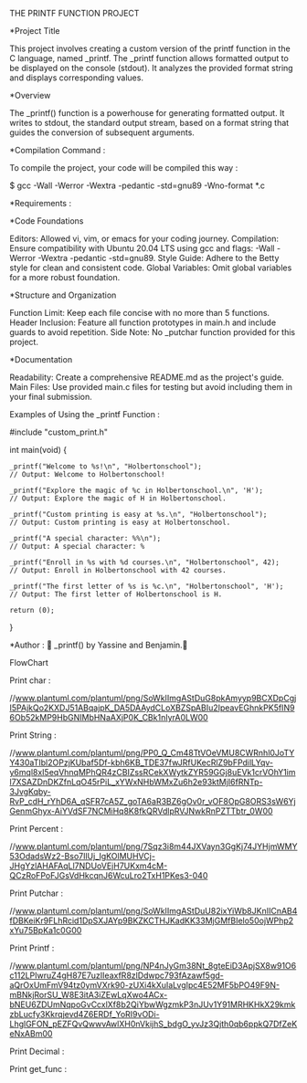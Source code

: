 THE PRINTF FUNCTION PROJECT




*Project Title

This project involves creating a custom version of the printf function in the C language, named _printf. The _printf function allows formatted output to be displayed on the console (stdout). It analyzes the provided format string and displays corresponding values.

*Overview

The _printf() function is a powerhouse for generating formatted output. It writes to stdout, the standard output stream, based on a format string that guides the conversion of subsequent arguments.

*Compilation Command : 

To compile the project, your code will be compiled this way :

$ gcc -Wall -Werror -Wextra -pedantic -std=gnu89 -Wno-format *.c




*Requirements : 

*Code Foundations

Editors: Allowed vi, vim, or emacs for your coding journey.
Compilation: Ensure compatibility with Ubuntu 20.04 LTS using gcc and flags: -Wall -Werror -Wextra -pedantic -std=gnu89.
Style Guide: Adhere to the Betty style for clean and consistent code.
Global Variables: Omit global variables for a more robust foundation.

*Structure and Organization

Function Limit: Keep each file concise with no more than 5 functions.
Header Inclusion: Feature all function prototypes in main.h and include guards to avoid repetition.
Side Note: No _putchar function provided for this project.

*Documentation

Readability: Create a comprehensive README.md as the project's guide.
Main Files: Use provided main.c files for testing but avoid including them in your final submission.






Examples of Using the _printf Function :

#include "custom_print.h"

int main(void) {

    _printf("Welcome to %s!\n", "Holbertonschool");
    // Output: Welcome to Holbertonschool!

    _printf("Explore the magic of %c in Holbertonschool.\n", 'H');
    // Output: Explore the magic of H in Holbertonschool.

    _printf("Custom printing is easy at %s.\n", "Holbertonschool");
    // Output: Custom printing is easy at Holbertonschool.

    _printf("A special character: %%\n");
    // Output: A special character: %

    _printf("Enroll in %s with %d courses.\n", "Holbertonschool", 42);
    // Output: Enroll in Holbertonschool with 42 courses.

    _printf("The first letter of %s is %c.\n", "Holbertonschool", 'H');
    // Output: The first letter of Holbertonschool is H.

    return (0);
}


*Author : 
🌟 _printf() by Yassine and Benjamin.🌟

FlowChart 

Print char : 

//www.plantuml.com/plantuml/png/SoWkIImgAStDuG8pkAmyyp9BCXDpCgjI5PAjkQo2KXDJ51ABqajpK_DA5DAAydCLoXBZSpABIu2IpeavEGhnkPK5fIN96Ob52kMP9HbGNIMbHNaAXjP0K_CBk1nIyrA0LW00








Print String  : 

//www.plantuml.com/plantuml/png/PP0_Q_Cm48TtVOeVMU8CWRnhl0JoTYY430aTIbl2OPzjKUbaf5Df-kbh6KB_TDE37fwJRfUKecRlZ9bFPdilLYqv-y6mql8xI5eqVhnqMPhQR4zCBIZssRCekXWytkZYR59GGj8uEVk1crVOhY1iml7XSAZDnDKZfnLqO45rPiL_xYWxNHbWMxZu6h2e93ktMjI6fRNTp-3JvgKqby-RvP_cdH_rYhD6A_qSFR7cA5Z_goTA6aR3BZ6gOv0r_vOF8OpG8ORS3sW6YjGenmGhyx-AiYVdSF7NCMiHq8K8fkQRVdlpRVJNwkRnPZTTbtr_0W00





Print Percent : 

//www.plantuml.com/plantuml/png/7Sqz3i8m44JXVayn3GgKj74JYHjmWMY53OdadsWz2-Bso7IlUj_IgKOlMUHVCj-JHgYzlAHAFAqLl7NDUoVEjH7UKxm4cM-QCzRoFPoFJGsVdHkcqnJ6WcuLro2TxH1PKes3-040




Print Putchar : 


//www.plantuml.com/plantuml/png/SoWkIImgAStDuU82ixYiWb8JKnIICnAB4fDBKeiKr9FLhRcid1DpSXJAYp9BKZKCTHJKadKK33MjGMfBIelo50ojWPhp2xYu75BpKa1c0G00





Print Printf : 



//www.plantuml.com/plantuml/png/NP4nJyGm38Nt_8gteEiD3ApjSX8w91O6c112LPIwruZ4gH87E7uzIIeaxfR8zlDdwpc793fAzawf5gd-aQrOxUmFmV94tz0ymVXrk90-zUXi4kXuIaLvgIpc4E52MF5bPO49F9N-mBNkjRorSU_W8E3itA3iZEwLqXwo4ACx-bNEU6ZDUmNqpoGvCcxlXf8b2QiYbwWgzmkP3nJUv1Y91MRHKHkX29kmkzbLucfy3Kkrqjevd4Z6ERDf_YoRI9vODi-LhglGFON_pEZFQvQwwvAwlXH0nVkijhS_bdgO_yvJz3Qjth0qb6ppkQ7DfZeKeNxABm00






Print Decimal : 








Print get_func : 


